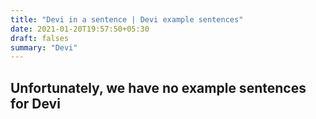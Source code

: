 ```yaml
---
title: "Devi in a sentence | Devi example sentences"
date: 2021-01-20T19:57:50+05:30
draft: falses
summary: "Devi"
---
```

## Unfortunately, we have no example sentences for Devi                 

